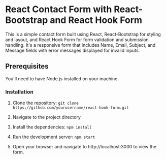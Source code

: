 # React Contact Form with React-Bootstrap and React Hook Form


This is a simple contact form built using React, React-Bootstrap for styling and layout, and React Hook Form for form validation and submission handling. It's a responsive form that includes Name, Email, Subject, and Message fields with error messages displayed for invalid inputs.


## Prerequisites

You'll need to have Node.js installed on your machine.

### Installation

1. Clone the repository:
`git clone https://github.com/yourusername/react-hook-form.git`

2. Navigate to the project directory

3. Install the dependencies:
`npm install`

4. Run the development server:
`npm start`

5. Open your browser and navigate to http://localhost:3000 to view the form.

